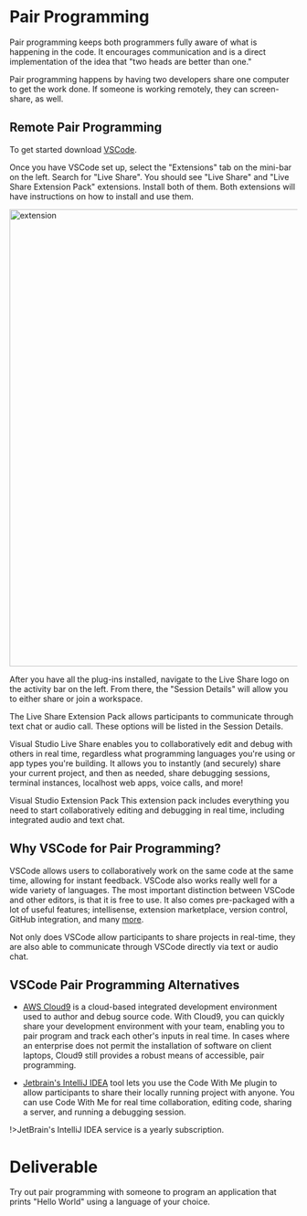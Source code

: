 # Pair Programming

Pair programming keeps both programmers fully aware of what is happening in the code. It encourages communication and is a direct implementation of the idea that "two heads are better than one."

Pair programming happens by having two developers share one computer to get the work done. If someone is working remotely, they can screen-share, as well.

## Remote Pair Programming

To get started download [VSCode](https://code.visualstudio.com/download). 

Once you have VSCode set up, select the "Extensions" tab on the mini-bar on the left. Search for "Live Share". You should see "Live Share" and "Live Share Extension Pack" extensions. Install both of them. Both extensions will have instructions on how to install and use them.

<img src="3/img3/Extensions.svg" class="img-center" alt="extension" height="800px"/>

After you have all the plug-ins installed, navigate to the Live Share logo on the activity bar on the left. From there, the "Session Details" will allow you to either share or join a workspace. 

The Live Share Extension Pack allows participants to communicate through text chat or audio call. These options will be listed in the Session Details.

Visual Studio Live Share enables you to collaboratively edit and debug with others in real time, regardless what programming languages you're using or app types you're building. It allows you to instantly (and securely) share your current project, and then as needed, share debugging sessions, terminal instances, localhost web apps, voice calls, and more!

Visual Studio Extension Pack This extension pack includes everything you need to start collaboratively editing and debugging in real time, including integrated audio and text chat.

## Why VSCode for Pair Programming?  

VSCode allows users to collaboratively work on the same code at the same time,  allowing for instant feedback. VSCode also works really well for a wide variety of languages. The most important distinction between VSCode and other editors, is that it is free to use. It also comes pre-packaged with a lot of useful features; intellisense, extension marketplace, version control, GitHub integration, and many    [more](https://code.visualstudio.com/docs/editor/whyvscode).

Not only does VSCode allow participants to share projects in real-time, they are also able to communicate through VSCode directly via text or audio chat.

## VSCode Pair Programming Alternatives

- [AWS Cloud9](https://aws.amazon.com/cloud9/) is a cloud-based integrated development environment used to author and debug source code. With Cloud9, you can quickly share your development environment with your team, enabling you to pair program and track each other's inputs in real time. In cases where an enterprise does not permit the installation of software on client laptops, Cloud9 still provides a robust means of accessible, pair programming.

- [Jetbrain's IntelliJ IDEA](https://www.jetbrains.com/idea/) tool lets you use the Code With Me plugin to allow participants to share their locally running project with anyone. You can use Code With Me for real time collaboration, editing code, sharing a server, and running a debugging session.

!>JetBrain's IntelliJ IDEA service is a yearly subscription. 


# Deliverable
Try out pair programming with someone to program an application that prints "Hello World" using a language of your choice. 
